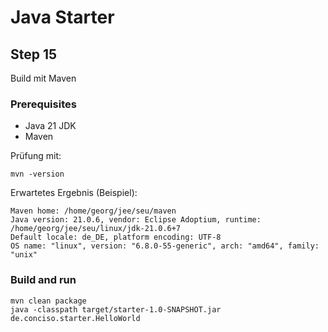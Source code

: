 # Java Starter #

## Step 15

Build mit Maven

### Prerequisites
- Java 21 JDK
- Maven

Prüfung mit:
```shell
mvn -version
```

Erwartetes Ergebnis (Beispiel):
```shell
Maven home: /home/georg/jee/seu/maven
Java version: 21.0.6, vendor: Eclipse Adoptium, runtime: /home/georg/jee/seu/linux/jdk-21.0.6+7
Default locale: de_DE, platform encoding: UTF-8
OS name: "linux", version: "6.8.0-55-generic", arch: "amd64", family: "unix"
```

### Build and run

```shell
mvn clean package
java -classpath target/starter-1.0-SNAPSHOT.jar de.conciso.starter.HelloWorld
```
